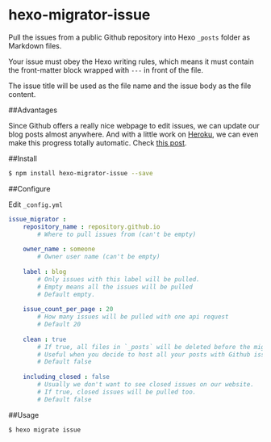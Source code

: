 hexo-migrator-issue
===================

Pull the issues from a public Github repository into Hexo `_posts` folder as Markdown files.

Your issue must obey the Hexo writing rules, which means it must contain the front-matter block wrapped with `---` in front of the file.

The issue title will be used as the file name and the issue body as the file content.

##Advantages

Since Github offers a really nice webpage to edit issues, we can update our blog posts almost anywhere. And with a little work on [Heroku](http://heroku.com), we can even make this progress totally automatic. Check [this post](http://emptyzone.github.io/tech/2014/08/11/hexo-auto-publisher-on-heroku/).

##Install

``` bash
$ npm install hexo-migrator-issue --save
```

##Configure

Edit `_config.yml`

``` yaml
issue_migrator :
    repository_name : repository.github.io  
        # Where to pull issues from (can't be empty)
                                             
    owner_name : someone                     
        # Owner user name (can't be empty)
                                             
    label : blog            
        # Only issues with this label will be pulled. 
        # Empty means all the issues will be pulled
        # Default empty.
                                             
    issue_count_per_page : 20
        # How many issues will be pulled with one api request
        # Default 20
    
    clean : true
        # If true, all files in `_posts` will be deleted before the migrator runs.
        # Useful when you decide to host all your posts with Github issues like I do.
        # Default false
    
    including_closed : false
        # Usually we don't want to see closed issues on our website.
        # If true, closed issues will be pulled too.
        # Default false
```

##Usage

``` bash
$ hexo migrate issue
```
